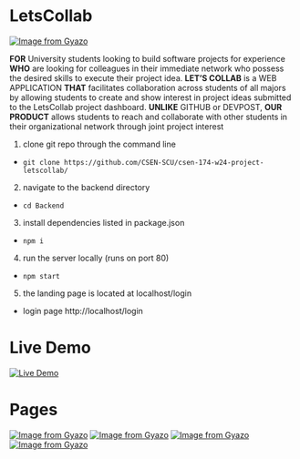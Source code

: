 # LetsCollab

[![Image from Gyazo](https://i.gyazo.com/f6682d4851185f1aabcd222450caac9f.png)](https://gyazo.com/f6682d4851185f1aabcd222450caac9f)

**FOR** University students looking to build software projects for experience
**WHO** are looking for colleagues in their immediate network who possess the desired skills to execute their project idea.
**LET’S COLLAB** is a WEB APPLICATION
**THAT** facilitates collaboration across students of all majors by allowing students to create and show interest in project ideas submitted to the LetsCollab project dashboard.
**UNLIKE** GITHUB or DEVPOST,
**OUR PRODUCT** allows students to reach and collaborate with other students in their organizational network through joint project interest 


1. clone git repo through the command line
- ```git clone https://github.com/CSEN-SCU/csen-174-w24-project-letscollab/```
2. navigate to the backend directory
- ```cd Backend```
3. install dependencies listed in package.json
- ```npm i```
4. run the server locally (runs on port 80)
- ```npm start```
5. the landing page is located at localhost/login
- login page http://localhost/login

# Live Demo
[![Live Demo](https://img.youtube.com/vi/AiDIyQP5IU8/0.jpg)](https://www.youtube.com/watch?v=AiDIyQP5IU8)

# Pages

[![Image from Gyazo](https://i.gyazo.com/9ec347dfc0221f5219a89156d17f6d53.png)](https://gyazo.com/9ec347dfc0221f5219a89156d17f6d53)
[![Image from Gyazo](https://i.gyazo.com/d0c8001de4901e863aef7617aa65017d.png)](https://gyazo.com/d0c8001de4901e863aef7617aa65017d)
[![Image from Gyazo](https://i.gyazo.com/37908120d267bc4dd7632e3a16e7200e.png)](https://gyazo.com/37908120d267bc4dd7632e3a16e7200e)
[![Image from Gyazo](https://i.gyazo.com/f671464f496519530b60282e4f98881b.png)](https://gyazo.com/f671464f496519530b60282e4f98881b)
